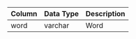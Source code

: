 | Column | Data Type | Description |
| ------ | --------- | ----------- |
| word   | varchar   | Word        |